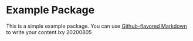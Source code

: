 # Example Package

This is a simple example package. You can use
[Github-flavored Markdown](https://guides.github.com/features/mastering-markdown/)
to write your content.lxy 20200805

